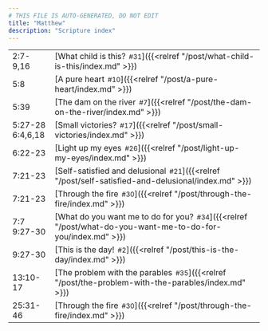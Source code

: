 ```yaml
---
# THIS FILE IS AUTO-GENERATED, DO NOT EDIT
title: "Matthew"
description: "Scripture index"
---
```


|  |  |
| --- | --- |
| 2:7-9,16 | [What child is this?<span style="font-size:smaller; padding-left:0.5em;">#31</span>]({{<relref "/post/what-child-is-this/index.md" >}}) |
| 5:8 | [A pure heart<span style="font-size:smaller; padding-left:0.5em;">#10</span>]({{<relref "/post/a-pure-heart/index.md" >}}) |
| 5:39 | [The dam on the river<span style="font-size:smaller; padding-left:0.5em;">#7</span>]({{<relref "/post/the-dam-on-the-river/index.md" >}}) |
| 5:27-28 <br/> 6:4,6,18 | [Small victories?<span style="font-size:smaller; padding-left:0.5em;">#17</span>]({{<relref "/post/small-victories/index.md" >}}) |
| 6:22-23 | [Light up my eyes<span style="font-size:smaller; padding-left:0.5em;">#26</span>]({{<relref "/post/light-up-my-eyes/index.md" >}}) |
| 7:21-23 | [Self-satisfied and delusional<span style="font-size:smaller; padding-left:0.5em;">#21</span>]({{<relref "/post/self-satisfied-and-delusional/index.md" >}}) |
| 7:21-23 | [Through the fire<span style="font-size:smaller; padding-left:0.5em;">#30</span>]({{<relref "/post/through-the-fire/index.md" >}}) |
| 7:7 <br/> 9:27-30 | [What do you want me to do for you?<span style="font-size:smaller; padding-left:0.5em;">#34</span>]({{<relref "/post/what-do-you-want-me-to-do-for-you/index.md" >}}) |
| 9:27-30 | [This is the day!<span style="font-size:smaller; padding-left:0.5em;">#2</span>]({{<relref "/post/this-is-the-day/index.md" >}}) |
| 13:10-17 | [The problem with the parables<span style="font-size:smaller; padding-left:0.5em;">#35</span>]({{<relref "/post/the-problem-with-the-parables/index.md" >}}) |
| 25:31-46 | [Through the fire<span style="font-size:smaller; padding-left:0.5em;">#30</span>]({{<relref "/post/through-the-fire/index.md" >}}) |
